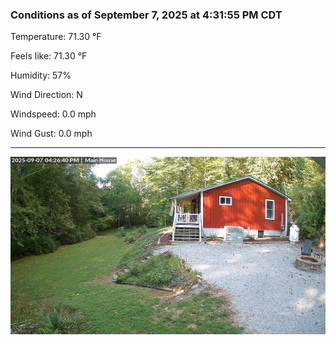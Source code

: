### Conditions as of September 7, 2025 at 4:31:55 PM CDT 

Temperature: 71.30 &deg;F

Feels like: 71.30 &deg;F

Humidity: 57%

Wind Direction: N

Windspeed: 0.0 mph

Wind Gust: 0.0 mph

---

<img src="./images/latest.jpeg"/>

